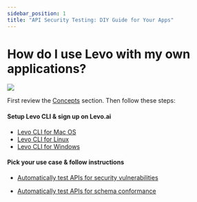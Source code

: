 ```yaml
---
sidebar_position: 1
title: "API Security Testing: DIY Guide for Your Apps"
---
```


# How do I use Levo with my own applications?

![](../../../assets/api.svg)


First review the [Concepts][concepts] section. Then follow these steps:

#### Setup Levo CLI & sign up on Levo.ai
* [Levo CLI for Mac OS][mac]
* [Levo CLI for Linux][linux]
* [Levo CLI for Windows][windows]

#### Pick your use case & follow instructions

* [Automatically test APIs for security vulnerabilities][use-my-app-for-security-tests]

* [Automatically test APIs for schema conformance][use-my-app-for-schema-tests]



[concepts]: /guides/security-testing/concepts
[mac]: /security-testing/test-laptop/test-mac-os.md
[linux]: /security-testing/test-laptop/test-linux.md
[windows]: /security-testing/test-laptop/test-windows.md

[use-my-app-for-schema-tests]: test-app-schema-conformance.md
[use-my-app-for-security-tests]: test-app-security/choices.md

